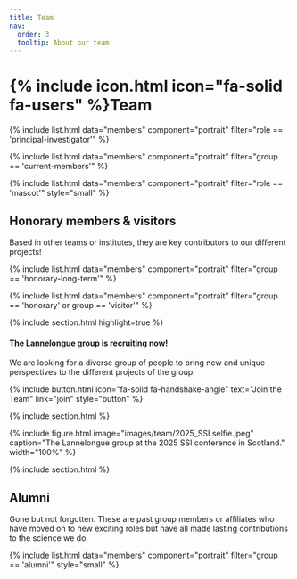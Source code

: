 ```yaml
---
title: Team
nav:
  order: 3
  tooltip: About our team
---
```


# {% include icon.html icon="fa-solid fa-users" %}Team


  {% include list.html data="members" component="portrait" filter="role == 'principal-investigator'" %}

  {% include list.html data="members" component="portrait" filter="group == 'current-members'" %}

  {% include list.html data="members" component="portrait" filter="role == 'mascot'" style="small" %}

## Honorary members & visitors

Based in other teams or institutes, they are key contributors to our different projects!

  {% include list.html data="members" component="portrait" filter="group == 'honorary-long-term'" %}

  {% include list.html data="members" component="portrait" filter="group == 'honorary' or group == 'visitor'" %}

{% include section.html highlight=true %}

#### The Lannelongue group is recruiting now!

We are looking for a diverse group of people to bring new and unique perspectives to the different projects of the group.

  {% include button.html icon="fa-solid fa-handshake-angle" text="Join the Team" link="join" style="button" %}

<!-- We are always happy to hear from talented postdocs and PhD students, more details on the [Join page](/join). -->

{% include section.html %}

{%
  include figure.html
  image="images/team/2025_SSI selfie.jpeg"
  caption="The Lannelongue group at the 2025 SSI conference in Scotland."
  width="100%"
%}

{% include section.html %}

## Alumni

Gone but not forgotten. These are past group members or affiliates who have moved on to new exciting roles but have all made lasting contributions to the science we do.

  {% include list.html data="members" component="portrait" filter="group == 'alumni'" style="small" %}


<!-- ## Affiliated members -->
